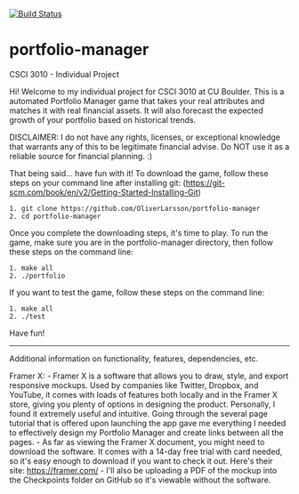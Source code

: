 [![Build Status](https://travis-ci.com/OliverLarsson/portfolio-manager.svg?branch=master)](https://travis-ci.com/OliverLarsson/portfolio-manager)
# portfolio-manager
CSCI 3010 - Individual Project 

Hi! Welcome to my individual project for CSCI 3010 at CU Boulder. This is a automated Portfolio Manager game that takes your real attributes and matches it with real financial assets. It will also forecast the expected growth of your portfolio based on historical trends. 

DISCLAIMER: I do not have any rights, licenses, or exceptional knowledge that warrants any of this to be legitimate financial advise. Do NOT use it as a reliable source for financial planning. :) 

That being said... have fun with it! To download the game, follow these steps on your command line after installing git: (https://git-scm.com/book/en/v2/Getting-Started-Installing-Git)

    1. git clone https://github.com/OliverLarsson/portfolio-manager 
    2. cd portfolio-manager

Once you complete the downloading steps, it's time to play. To run the game, make sure you are in the portfolio-manager directory, then follow these steps on the command line: 

    1. make all
    2. ./portfolio

If you want to test the game, follow these steps on the command line: 

    1. make all 
    2. ./test

Have fun! 

********************

Additional information on functionality, features, dependencies, etc. 

Framer X: 
    - Framer X is a software that allows you to draw, style, and export responsive mockups. Used by companies like Twitter, Dropbox, and YouTube, it comes with loads of features both locally and in the Framer X store, giving you plenty of options in designing the product. Personally, I found it extremely useful and intuitive. Going through the several page tutorial that is offered upon launching the app gave me everything I needed to effectively design my Portfolio Manager and create links between all the pages. 
    - As far as viewing the Framer X document, you might need to download the software. It comes with a 14-day free trial with card needed, so it's easy enough to download if you want to check it out. Here's their site: https://framer.com/
    - I'll also be uploading a PDF of the mockup into the Checkpoints folder on GitHub so it's viewable without the software. 

